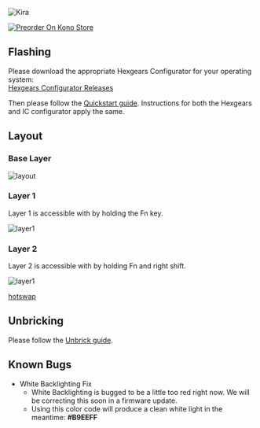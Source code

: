 ![Kira](https://cdn.shopify.com/s/files/1/1994/3097/products/Gemini_Dusk_transparent_rectangular.png?v=1541918926)

[![Preorder On Kono Store](https://i.imgur.com/nJ2COIO.png ':size=500%')](https://kono.store/products/gemini-dawn)

## Flashing

Please download the appropriate Hexgears Configurator for your operating system:  
[Hexgears Configurator Releases](https://github.com/hexgears/configurator/releases/latest)

Then please follow the [Quickstart guide](Quickstart.md). Instructions for both the Hexgears and IC configurator apply the same.

## Layout

### Base Layer
![layout](../images/GeminiDawn/layout.png "Gemini Dawn Base Layout")

### Layer 1
Layer 1 is accessible with by holding the Fn key.

![layer1](../images/GeminiDawn/layer1.png "Gemini Dawn Layer 1")

### Layer 2
Layer 2 is accessible with by holding Fn and right shift.

![layer1](../images/GeminiDawn/layer2.png "Gemini Dawn Layer 2")

[hotswap](../Hotswap.md ':include')

## Unbricking

Please follow the [Unbrick guide](BOSSA.md).

## Known Bugs

- White Backlighting Fix
  - White Backlighting is bugged to be a little too red right now. We will be correcting this soon in a firmware update.
  - Using this color code will produce a clean white light in the meantime: **#B9EEFF**
